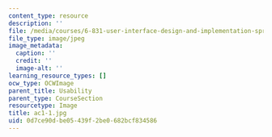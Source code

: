 ```yaml
---
content_type: resource
description: ''
file: /media/courses/6-831-user-interface-design-and-implementation-spring-2011/0d7ce90dbe05439f2be0682bcf834586_ac1-1.jpg
file_type: image/jpeg
image_metadata:
  caption: ''
  credit: ''
  image-alt: ''
learning_resource_types: []
ocw_type: OCWImage
parent_title: Usability
parent_type: CourseSection
resourcetype: Image
title: ac1-1.jpg
uid: 0d7ce90d-be05-439f-2be0-682bcf834586
---
```

